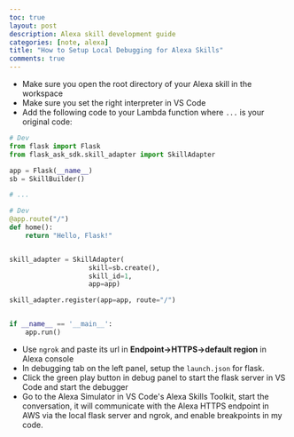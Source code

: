 ```yaml
---
toc: true
layout: post
description: Alexa skill development guide
categories: [note, alexa]
title: "How to Setup Local Debugging for Alexa Skills"
comments: true
---
```


- Make sure you open the root directory of your Alexa skill in the workspace
- Make sure you set the right interpreter in VS Code
- Add the following code to your Lambda function where `...` is your original code:


```python
# Dev
from flask import Flask
from flask_ask_sdk.skill_adapter import SkillAdapter

app = Flask(__name__)
sb = SkillBuilder()

# ...

# Dev
@app.route("/")
def home():
    return "Hello, Flask!"


skill_adapter = SkillAdapter(
                    skill=sb.create(),
                    skill_id=1,
                    app=app)

skill_adapter.register(app=app, route="/")


if __name__ == '__main__':
    app.run()
```


- Use `ngrok` and paste its url in **Endpoint->HTTPS->default region** in Alexa console
- In debugging tab on the left panel, setup the `launch.json` for flask.
- Click the green play button in debug panel to start the flask server in VS Code and start the debugger
- Go to the Alexa Simulator in VS Code's Alexa Skills Toolkit, start the conversation, it will communicate with the Alexa HTTPS endpoint in AWS via the local flask server and ngrok, and enable breakpoints in my code.
